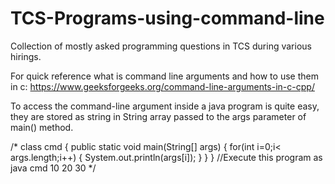 # TCS-Programs-using-command-line
Collection of mostly asked programming questions in TCS during various hirings.

For quick reference what is command line arguments and how to use them in c:
https://www.geeksforgeeks.org/command-line-arguments-in-c-cpp/


To access the command-line argument inside a java program is quite easy, they are stored as string in String array passed to the args parameter of main() method.

/*
class cmd
{
  public static void main(String[] args)
  {
    for(int i=0;i< args.length;i++)
    {
    System.out.println(args[i]);
    }
  }
}
//Execute this program as java cmd 10 20 30
*/

